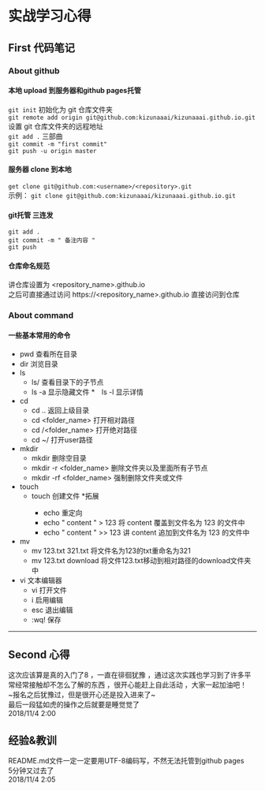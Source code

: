 # 实战学习心得

## First 代码笔记

### About github

#### 本地 upload 到服务器和github pages托管
`git init`	初始化为 git 仓库文件夹  
`git remote add origin git@github.com:kizunaaai/kizunaaai.github.io.git`	 设置 git 仓库文件夹的远程地址  
`git add .`	三部曲  
`git commit -m "first commit"`  
`git push -u origin master`  

#### 服务器 clone 到本地
`get clone git@github.com:<username>/<repository>.git`  
示例： `git clone git@github.com:kizunaaai/kizunaaai.github.io.git`  

#### git托管 三连发
`git add .`  
`git commit -m " 备注内容 "`  
`git push`  

#### 仓库命名规范
讲仓库设置为 <repository_name>.github.io  
之后可直接通过访问 https://<repository_name>.github.io 直接访问到仓库
  
### About command
#### 一些基本常用的命令
* pwd    查看所在目录
* dir    浏览目录
* ls 
   * ls/	查看目录下的子节点
   * ls -a	显示隐藏文件
   *　ls -l	显示详情
* cd 
   * cd ..	返回上级目录
   * cd <folder_name>	打开相对路径
   * cd /<folder_name>	打开绝对路径
   * cd ~/	打开user路径
* mkdir 
   * mkdir 	删除空目录
   * mkdir -r <folder_name>	删除文件夹以及里面所有子节点
   * mkdir -rf <folder_name>	强制删除文件夹或文件
* touch
   * touch <filename>	创建文件
   *拓展
      * echo	重定向
      * echo " content " > 123		将 content 覆盖到文件名为 123 的文件中
      * echo " content  " >> 123 	讲 content 追加到文件名为 123 的文件中
* mv 
   * mv 123.txt 321.txt		将文件名为123的txt重命名为321
   * mv 123.txt download	将文件123.txt移动到相对路径的download文件夹中
* vi		文本编辑器
   * vi <filename>		打开文件
   * i		启用编辑
   * esc	退出编辑
   * :wq!	保存

---

## Second 心得
这次应该算是真的入门了8 ，一直在徘徊犹豫 ，通过这次实践也学习到了许多平常经常接触却不怎么了解的东西 ，很开心能赶上自此活动 ，大家一起加油吧！  
~报名之后犹豫过，但是很开心还是投入进来了~  
最后一段猛如虎的操作之后就要是睡觉觉了  
2018/11/4	2:00

## 经验&教训
README.md文件一定一定要用UTF-8编码写，不然无法托管到github pages  
5分钟又过去了  
2018/11/4	2:05